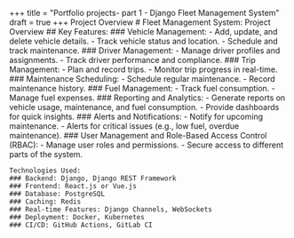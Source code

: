 +++
title = "Portfolio projects- part 1 - Django Fleet Management System"
draft = true
+++
    Project Overview
    # Fleet Management System: Project Overview
    ## Key Features:
    ### Vehicle Management:
    - Add, update, and delete vehicle details.
    - Track vehicle status and location.
    - Schedule and track maintenance.
    ### Driver Management:
    - Manage driver profiles and assignments.
    - Track driver performance and compliance.
    ### Trip Management:
    - Plan and record trips.
    - Monitor trip progress in real-time.
    ### Maintenance Scheduling:
    - Schedule regular maintenance.
    - Record maintenance history.
    ### Fuel Management:
    - Track fuel consumption.
    - Manage fuel expenses.
    ### Reporting and Analytics:
    - Generate reports on vehicle usage, maintenance, and fuel consumption.
    -  Provide dashboards for quick insights.
    ### Alerts and Notifications:
    - Notify for upcoming maintenance.
    - Alerts for critical issues (e.g., low fuel, overdue maintenance).
    ### User Management and Role-Based Access Control (RBAC):
    - Manage user roles and permissions.
    - Secure access to different parts of the system.

    Technologies Used:
    ### Backend: Django, Django REST Framework
    ### Frontend: React.js or Vue.js
    ### Database: PostgreSQL
    ### Caching: Redis
    ### Real-time Features: Django Channels, WebSockets
    ### Deployment: Docker, Kubernetes
    ### CI/CD: GitHub Actions, GitLab CI